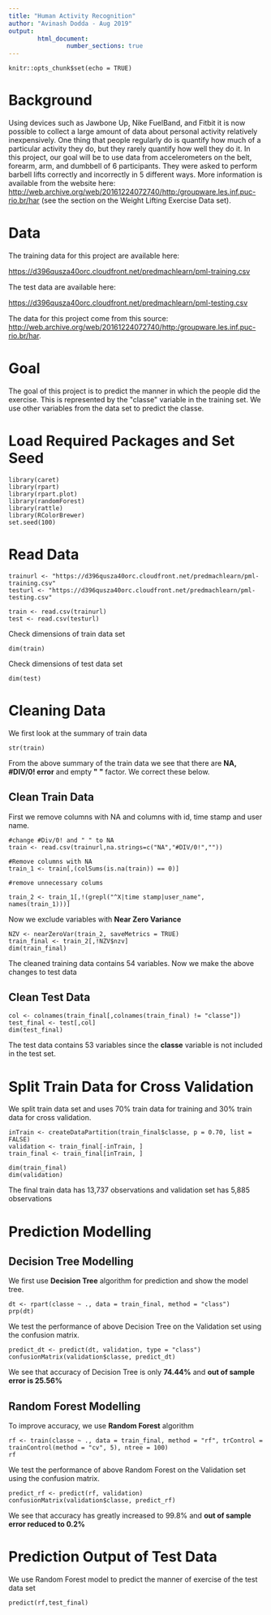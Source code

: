 ```yaml
---
title: "Human Activity Recognition"
author: "Avinash Dodda - Aug 2019"
output: 
        html_document:
                number_sections: true
---
```


```{r setup, include=FALSE}
knitr::opts_chunk$set(echo = TRUE)
```
# Background

Using devices such as Jawbone Up, Nike FuelBand, and Fitbit it is now possible to collect a large amount of data about personal activity relatively inexpensively. One thing that people regularly do is quantify how much of a particular activity they do, but they rarely quantify how well they do it. In this project, our goal will be to use data from accelerometers on the belt, forearm, arm, and dumbbell of 6 participants. They were asked to perform barbell lifts correctly and incorrectly in 5 different ways. More information is available from the website here: http://web.archive.org/web/20161224072740/http:/groupware.les.inf.puc-rio.br/har (see the section on the Weight Lifting Exercise Data set).

# Data

The training data for this project are available here:

https://d396qusza40orc.cloudfront.net/predmachlearn/pml-training.csv

The test data are available here:

https://d396qusza40orc.cloudfront.net/predmachlearn/pml-testing.csv

The data for this project come from this source: http://web.archive.org/web/20161224072740/http:/groupware.les.inf.puc-rio.br/har.

# Goal

The goal of this project is to predict the manner in which the people did the exercise. This is represented by the "classe" variable in the training set. We use other variables from the data set to predict the classe.

# Load Required Packages and Set Seed


```{r message=FALSE, warning=FALSE}
library(caret)
library(rpart)
library(rpart.plot)
library(randomForest)
library(rattle)
library(RColorBrewer)
set.seed(100)
```

# Read Data


```{r}
trainurl <- "https://d396qusza40orc.cloudfront.net/predmachlearn/pml-training.csv"
testurl <- "https://d396qusza40orc.cloudfront.net/predmachlearn/pml-testing.csv"

train <- read.csv(trainurl)
test <- read.csv(testurl)

```

Check dimensions of train data set
```{r}
dim(train)
```

Check dimensions of test data set
```{r}
dim(test)
```

# Cleaning Data
We first look at the summary of train data
```{r}
str(train)
```


From the above summary of the train data we see that there are **NA, #DIV/0! error** and empty **" "** factor. We correct these below.

## Clean Train Data

First we remove columns with NA and columns with id, time stamp and user name.
```{r}
#change #Div/0! and " " to NA
train <- read.csv(trainurl,na.strings=c("NA","#DIV/0!",""))

#Remove columns with NA
train_1 <- train[,(colSums(is.na(train)) == 0)] 

#remove unnecessary colums

train_2 <- train_1[,!(grepl("^X|time stamp|user_name", names(train_1)))]

```

Now we exclude variables with **Near Zero Variance**
```{r}
NZV <- nearZeroVar(train_2, saveMetrics = TRUE)
train_final <- train_2[,!NZV$nzv]
dim(train_final)
```

The cleaned training data contains 54 variables. Now we make the above changes to test data

## Clean Test Data

```{r}
col <- colnames(train_final[,colnames(train_final) != "classe"]) 
test_final <- test[,col]
dim(test_final)
```

The test data contains 53 variables since the **classe** variable is not included in the test set.

# Split Train Data for Cross Validation

We split train data set and uses 70% train data for training and 30% train data for cross validation.

```{r}
inTrain <- createDataPartition(train_final$classe, p = 0.70, list = FALSE)
validation <- train_final[-inTrain, ]
train_final <- train_final[inTrain, ]
```

```{r}
dim(train_final)
dim(validation)
```

The final train data has 13,737 observations and validation set has 5,885 observations

# Prediction Modelling

## Decision Tree Modelling

We first use **Decision Tree** algorithm for prediction and show the model tree. 
```{r}
dt <- rpart(classe ~ ., data = train_final, method = "class")
prp(dt)
```

We test the performance of above Decision Tree on the Validation set using the confusion matrix.

```{r}
predict_dt <- predict(dt, validation, type = "class")
confusionMatrix(validation$classe, predict_dt)
```

We see that accuracy of Decision Tree is only **74.44%** and **out of sample error is 25.56%**

## Random Forest Modelling

To improve accuracy, we use **Random Forest** algorithm

```{r}
rf <- train(classe ~ ., data = train_final, method = "rf", trControl = trainControl(method = "cv", 5), ntree = 100)
rf
```

We test the performance of above Random Forest on the Validation set using the confusion matrix.

```{r}
predict_rf <- predict(rf, validation)
confusionMatrix(validation$classe, predict_rf)
```

We see that accuracy has greatly increased to 99.8% and **out of sample error reduced to 0.2%** 

# Prediction Output of Test Data

We use Random Forest model to predict the manner of exercise of the test data set

```{r}
predict(rf,test_final)
```













